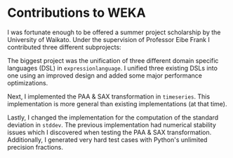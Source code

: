 # Contributions to WEKA

I was fortunate enough to be offered a summer project scholarship
by the University of Waikato. Under the supervision of Professor Eibe Frank I contributed three different subprojects:

The biggest project was the unification of three different domain specific languages (DSL)
in `expressionlanguage`. I unified three existing DSLs into one using an improved design
and added some major performance optimizations.

Next, I implemented the PAA & SAX transformation in `timeseries`.
This implementation is more general than existing implementations (at that time).

Lastly, I changed the implementation for the computation of the standard deviation
in `stddev`.
The previous implementation had numerical stability issues which I discovered when
testing the PAA & SAX transformation.
Additionally, I generated very hard test cases with Python's unlimited precision fractions.
